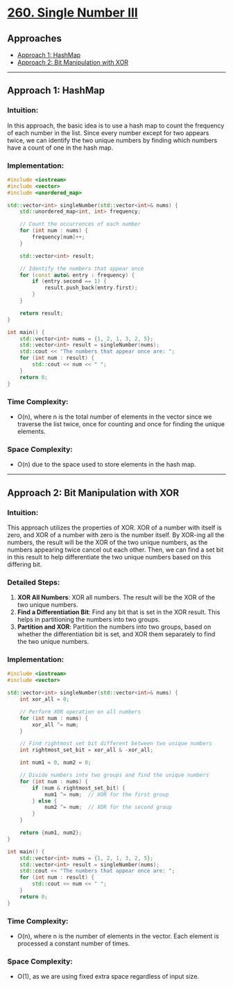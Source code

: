# [260. Single Number III](https://leetcode.com/problems/single-number-iii/)

## Approaches
- [Approach 1: HashMap](#approach-1-hashmap)
- [Approach 2: Bit Manipulation with XOR](#approach-2-bit-manipulation-with-xor)

---

## Approach 1: HashMap

### Intuition:
In this approach, the basic idea is to use a hash map to count the frequency of each number in the list. Since every number except for two appears twice, we can identify the two unique numbers by finding which numbers have a count of one in the hash map.

### Implementation:

```cpp
#include <iostream>
#include <vector>
#include <unordered_map>

std::vector<int> singleNumber(std::vector<int>& nums) {
    std::unordered_map<int, int> frequency;

    // Count the occurrences of each number
    for (int num : nums) {
        frequency[num]++;
    }

    std::vector<int> result;

    // Identify the numbers that appear once
    for (const auto& entry : frequency) {
        if (entry.second == 1) {
            result.push_back(entry.first);
        }
    }

    return result;
}

int main() {
    std::vector<int> nums = {1, 2, 1, 3, 2, 5};
    std::vector<int> result = singleNumber(nums);
    std::cout << "The numbers that appear once are: ";
    for (int num : result) {
        std::cout << num << " ";
    }
    return 0;
}
```

### Time Complexity: 
- O(n), where n is the total number of elements in the vector since we traverse the list twice, once for counting and once for finding the unique elements.

### Space Complexity: 
- O(n) due to the space used to store elements in the hash map.

---

## Approach 2: Bit Manipulation with XOR

### Intuition:
This approach utilizes the properties of XOR. XOR of a number with itself is zero, and XOR of a number with zero is the number itself. By XOR-ing all the numbers, the result will be the XOR of the two unique numbers, as the numbers appearing twice cancel out each other. Then, we can find a set bit in this result to help differentiate the two unique numbers based on this differing bit.

### Detailed Steps:
1. **XOR All Numbers**: XOR all numbers. The result will be the XOR of the two unique numbers.
2. **Find a Differentiation Bit**: Find any bit that is set in the XOR result. This helps in partitioning the numbers into two groups.
3. **Partition and XOR**: Partition the numbers into two groups, based on whether the differentiation bit is set, and XOR them separately to find the two unique numbers.

### Implementation:

```cpp
#include <iostream>
#include <vector>

std::vector<int> singleNumber(std::vector<int>& nums) {
    int xor_all = 0;

    // Perform XOR operation on all numbers
    for (int num : nums) {
        xor_all ^= num;
    }

    // Find rightmost set bit different between two unique numbers
    int rightmost_set_bit = xor_all & -xor_all;

    int num1 = 0, num2 = 0;

    // Divide numbers into two groups and find the unique numbers
    for (int num : nums) {
        if (num & rightmost_set_bit) {
            num1 ^= num;  // XOR for the first group
        } else {
            num2 ^= num;  // XOR for the second group
        }
    }

    return {num1, num2};
}

int main() {
    std::vector<int> nums = {1, 2, 1, 3, 2, 5};
    std::vector<int> result = singleNumber(nums);
    std::cout << "The numbers that appear once are: ";
    for (int num : result) {
        std::cout << num << " ";
    }
    return 0;
}
```

### Time Complexity: 
- O(n), where n is the number of elements in the vector. Each element is processed a constant number of times.

### Space Complexity: 
- O(1), as we are using fixed extra space regardless of input size.

